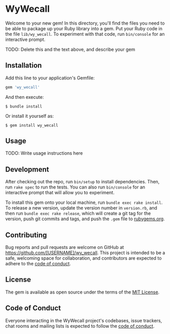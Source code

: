 # WyWecall

Welcome to your new gem! In this directory, you'll find the files you need to be able to package up your Ruby library into a gem. Put your Ruby code in the file `lib/wy_wecall`. To experiment with that code, run `bin/console` for an interactive prompt.

TODO: Delete this and the text above, and describe your gem

## Installation

Add this line to your application's Gemfile:

```ruby
gem 'wy_wecall'
```

And then execute:

    $ bundle install

Or install it yourself as:

    $ gem install wy_wecall

## Usage

TODO: Write usage instructions here

## Development

After checking out the repo, run `bin/setup` to install dependencies. Then, run `rake spec` to run the tests. You can also run `bin/console` for an interactive prompt that will allow you to experiment.

To install this gem onto your local machine, run `bundle exec rake install`. To release a new version, update the version number in `version.rb`, and then run `bundle exec rake release`, which will create a git tag for the version, push git commits and tags, and push the `.gem` file to [rubygems.org](https://rubygems.org).

## Contributing

Bug reports and pull requests are welcome on GitHub at https://github.com/[USERNAME]/wy_wecall. This project is intended to be a safe, welcoming space for collaboration, and contributors are expected to adhere to the [code of conduct](https://github.com/[USERNAME]/wy_wecall/blob/master/CODE_OF_CONDUCT.md).


## License

The gem is available as open source under the terms of the [MIT License](https://opensource.org/licenses/MIT).

## Code of Conduct

Everyone interacting in the WyWecall project's codebases, issue trackers, chat rooms and mailing lists is expected to follow the [code of conduct](https://github.com/[USERNAME]/wy_wecall/blob/master/CODE_OF_CONDUCT.md).
